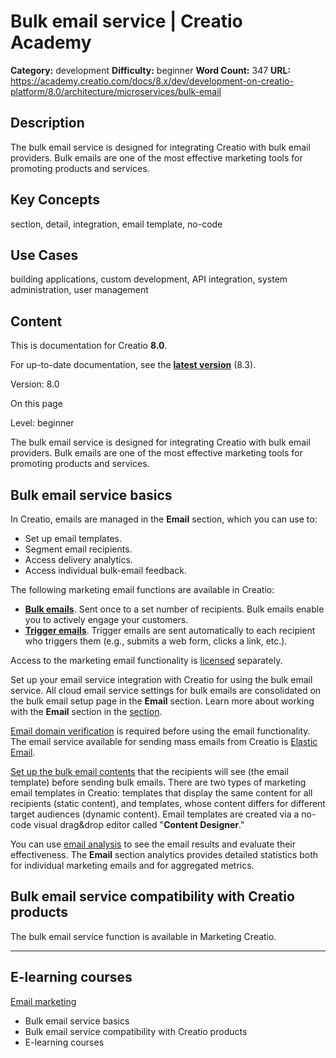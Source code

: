 # Bulk email service | Creatio Academy

**Category:** development **Difficulty:** beginner **Word Count:** 347 **URL:**
https://academy.creatio.com/docs/8.x/dev/development-on-creatio-platform/8.0/architecture/microservices/bulk-email

## Description

The bulk email service is designed for integrating Creatio with bulk email
providers. Bulk emails are one of the most effective marketing tools for
promoting products and services.

## Key Concepts

section, detail, integration, email template, no-code

## Use Cases

building applications, custom development, API integration, system
administration, user management

## Content

This is documentation for Creatio **8.0**.

For up-to-date documentation, see the
**[latest version](/docs/8.x/dev/development-on-creatio-platform/architecture/microservices/bulk-email)**
(8.3).

Version: 8.0

On this page

Level: beginner

The bulk email service is designed for integrating Creatio with bulk email
providers. Bulk emails are one of the most effective marketing tools for
promoting products and services.

## Bulk email service basics​

In Creatio, emails are managed in the **Email** section, which you can use to:

- Set up email templates.
- Segment email recipients.
- Access delivery analytics.
- Access individual bulk-email feedback.

The following marketing email functions are available in Creatio:

- [**Bulk emails**](hhttps://academy.creatio.com/documents?ver=8.0&id=1501).
  Sent once to a set number of recipients. Bulk emails enable you to actively
  engage your customers.
- [**Trigger emails**](hhttps://academy.creatio.com/documents?ver=8.0&id=1506).
  Trigger emails are sent automatically to each recipient who triggers them
  (e.g., submits a web form, clicks a link, etc.).

Access to the marketing email functionality is
[licensed](https://academy.creatio.com/node/229) separately.

Set up your email service integration with Creatio for using the bulk email
service. All cloud email service settings for bulk emails are consolidated on
the bulk email setup page in the **Email** section. Learn more about working
with the **Email** section in the
[section](https://academy.creatio.com/docs/8.x/creatio-apps/8.0/category/email-marketing).

[Email domain verification](https://academy.creatio.com/docs/8.x/setup-and-administration/8.0/category/email-domain-verification)
is required before using the email functionality. The email service available
for sending mass emails from Creatio is
[Elastic Email](hhttps://academy.creatio.com/documents?ver=8.0&id=1714).

[Set up the bulk email contents](https://academy.creatio.com/node/1572#title-1572-2)
that the recipients will see (the email template) before sending bulk emails.
There are two types of marketing email templates in Creatio: templates that
display the same content for all recipients (static content), and templates,
whose content differs for different target audiences (dynamic content). Email
templates are created via a no-code visual drag&drop editor called "**Content
Designer**."

You can use [email analysis](https://academy.creatio.com/node/1547) to see the
email results and evaluate their effectiveness. The **Email** section analytics
provides detailed statistics both for individual marketing emails and for
aggregated metrics.

## Bulk email service compatibility with Creatio products​

The bulk email service function is available in Marketing Creatio.

---

## E-learning courses​

[Email marketing](https://academy.creatio.com/node/531266/takecourse)

- Bulk email service basics
- Bulk email service compatibility with Creatio products
- E-learning courses
